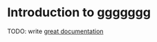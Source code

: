 # Introduction to ggggggg

TODO: write [great documentation](http://jacobian.org/writing/what-to-write/)
